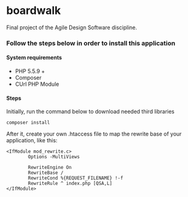# boardwalk
Final project of the Agile Design Software discipline.

### Follow the steps below in order to install this application

#### System requirements

- PHP 5.5.9 +
- Composer
- CUrl PHP Module

#### Steps

Initially, run the command below to download needed third libraries

```
composer install
```

After it, create your own .htaccess file to map the rewrite base of your application, like this:

    <IfModule mod_rewrite.c>
            Options -MultiViews

            RewriteEngine On
            RewriteBase /
            RewriteCond %{REQUEST_FILENAME} !-f
            RewriteRule ^ index.php [QSA,L]
    </IfModule>
